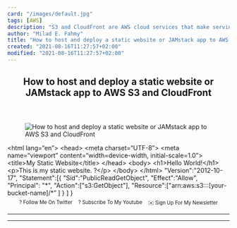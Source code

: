 ```yaml
---
card: "/images/default.jpg"
tags: [AWS]
description: "S3 and CloudFront are AWS cloud services that make serving st"
author: "Milad E. Fahmy"
title: "How to host and deploy a static website or JAMstack app to AWS S3 and CloudFront"
created: "2021-08-16T11:27:57+02:00"
modified: "2021-08-16T11:27:57+02:00"
---
```

<div class="site-wrapper">
<main id="site-main" class="site-main outer">
<div class="inner">
<article class="post-full post tag-aws tag-web-development tag-static-site-generators tag-jamstack tag-website-development tag-s3 tag-html tag-cloudfront tag-cloud-services tag-cloud tag-cloud-solutions tag-tutorial tag-beginners-guide tag-programming tag-tech tag-technology tag-software-development ">
<header class="post-full-header">
<h1 class="post-full-title">How to host and deploy a static website or JAMstack app to AWS S3 and CloudFront</h1>
</header>
<figure class="post-full-image">
<picture>
<source media="(max-width: 700px)" sizes="1px" srcset="data:image/gif;base64,R0lGODlhAQABAIAAAAAAAP///yH5BAEAAAAALAAAAAABAAEAAAIBRAA7 1w">
<source media="(min-width: 701px)" sizes="(max-width: 800px) 400px,
(max-width: 1170px) 700px,
1400px" srcset="/news/content/images/size/w300/2020/03/static-website-in-aws-s3.jpg 300w,
/news/content/images/size/w600/2020/03/static-website-in-aws-s3.jpg 600w,
/news/content/images/size/w1000/2020/03/static-website-in-aws-s3.jpg 1000w,
/news/content/images/size/w2000/2020/03/static-website-in-aws-s3.jpg 2000w">
<img onerror="this.style.display='none'" src="/news/content/images/size/w2000/2020/03/static-website-in-aws-s3.jpg" alt="How to host and deploy a static website or JAMstack app to AWS S3 and CloudFront">
</picture>
</figure>
<section class="post-full-content">
<div class="post-content">
&lt;html lang=“en”&gt;
&lt;head&gt;
&lt;meta charset=“UTF-8”&gt;
&lt;meta name=“viewport” content=“width=device-width, initial-scale=1.0”&gt;
&lt;title&gt;My Static Website&lt;/title&gt;
&lt;/head&gt;
&lt;body&gt;
&lt;h1&gt;Hello World!&lt;/h1&gt;
&lt;p&gt;This is my static website. ?&lt;/p&gt;
&lt;/body&gt;
&lt;/html&gt;
"Version":"2012-10-17",
"Statement":[{
"Sid":"PublicReadGetObject",
"Effect":"Allow",
"Principal": "*",
"Action":["s3:GetObject"],
"Resource":["arn:aws:s3:::[your-bucket-name]/*”
]
}
]
}
<p style="margin: 0;">
<a href="https://twitter.com/colbyfayock" style="display: block;">
</a>
</p>
<ul style="display:flex;justify-content:center;list-style:none;padding:0;margin: .5em 0 0;font-size: .8em;">
<li style="margin: 0 .6em;padding: 0;">
<a href="https://twitter.com/colbyfayock" style="text-decoration: none;">? Follow Me On Twitter</a>
</li>
<li style="margin: 0 .6em;padding: 0;">
<a href="https://youtube.com/colbyfayock" style="text-decoration: none;">?️ Subscribe To My Youtube</a>
</li>
<li style="margin: 0 .6em;padding: 0;">
<a href="https://www.colbyfayock.com/newsletter/" style="text-decoration: none;">✉️ Sign Up For My Newsletter</a>
</li>
</ul>
</div>
<hr>
<hr>
</section>
</article>
</div>
</main>
</div>
<!-- Google Tag Manager (noscript) -->
<!-- End Google Tag Manager (noscript) -->
